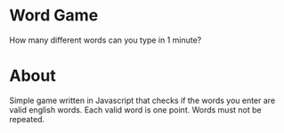 # Word Game
How many different words can you type in 1 minute?

# About
Simple game written in Javascript that checks if the words you enter are valid english words. Each valid word is one point. Words must not be repeated. 

